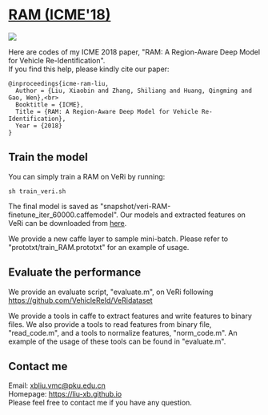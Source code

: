 # [RAM (ICME'18)](https://ieeexplore.ieee.org/document/8486589)

![](icme18.jpg)

Here are codes of my ICME 2018 paper, "RAM: A Region-Aware Deep Model for Vehicle Re-Identification".<br>
If you find this help, please kindly cite our paper:<br>
```
@inproceedings{icme-ram-liu,
  Author = {Liu, Xiaobin and Zhang, Shiliang and Huang, Qingming and Gao, Wen},<br>
  Booktitle = {ICME},
  Title = {RAM: A Region-Aware Deep Model for Vehicle Re-Identification},
  Year = {2018}
}
```

## Train the model

You can simply train a RAM on VeRi by running:<br>
```
sh train_veri.sh
```
The final model is saved as "snapshot/veri-RAM-finetune_iter_60000.caffemodel".
Our models and extracted features on VeRi can be downloaded from [here](https://pan.baidu.com/s/17fnjp1fAvWNmIrF1wzkQqg).

We provide a new caffe layer to sample mini-batch. Please refer to "prototxt/train_RAM.prototxt" for an example of usage.

## Evaluate the performance

We provide an evaluate script, "evaluate.m", on VeRi following https://github.com/VehicleReId/VeRidataset <br>

We provide a tools in caffe to extract features and write features to binary files. We also provide a tools to read features from binary file, "read_code.m", and a tools to normalize features, "norm_code.m". An example of the usage of these tools can be found in "evaluate.m".

## Contact me
Email: xbliu.vmc@pku.edu.cn <br>
Homepage: https://liu-xb.github.io <br>
Please feel free to contact me if you have any question.
